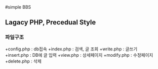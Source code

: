 #simple BBS
## Lagacy PHP, Precedual Style

### 파일구조
+config.php : db접속
+index.php : 검색, 글 조회
+write.php : 글쓰기
+insert.php : DB에 글 입력
+view.php : 상세페이지
+modify.php : 수정페이지
+delete.php : 삭제
